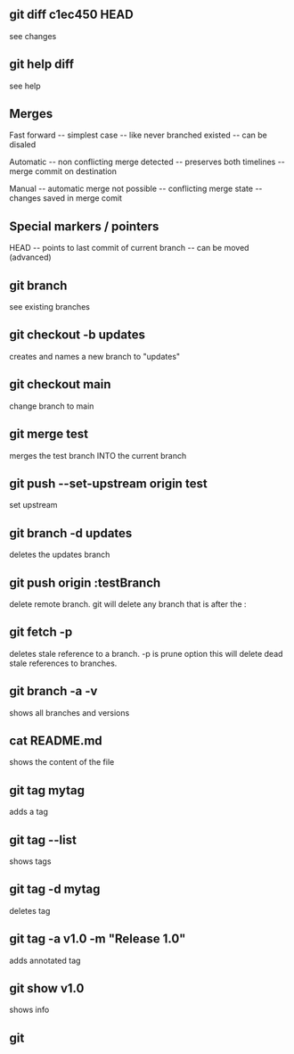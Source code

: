 ## git diff c1ec450 HEAD

see changes

## git help diff

see help

## Merges

Fast forward
-- simplest case
-- like never branched existed
-- can be disaled

Automatic
-- non conflicting merge detected
-- preserves both timelines
-- merge commit on destination

Manual
-- automatic merge not possible
-- conflicting merge state
-- changes saved in merge comit

## Special markers / pointers

HEAD
-- points to last commit of current branch
-- can be moved (advanced)

## git branch

see existing branches

## git checkout -b updates

creates and names a new branch to "updates"

## git checkout main

change branch to main

## git merge test

merges the test branch INTO the current branch

## git push --set-upstream origin test

set upstream

## git branch -d updates

deletes the updates branch

## git push origin :testBranch

delete remote branch.
git will delete any branch that is after the :

## git fetch -p

deletes stale reference to a branch. -p is prune option
this will delete dead stale references to branches.

## git branch -a -v

shows all branches and versions

## cat README.md

shows the content of the file

## git tag mytag

adds a tag

## git tag --list

shows tags

## git tag -d mytag

deletes tag

## git tag -a v1.0 -m "Release 1.0"

adds annotated tag

## git show v1.0

shows info

## git
